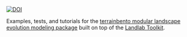 [![DOI](https://zenodo.org/badge/123941759.svg)](https://zenodo.org/badge/latestdoi/123941759)

Examples, tests, and tutorials for the [terrainbento modular landscape evolution modeling package](https://terrainbento.github.io) built on top of the [Landlab Toolkit](http://landlab.github.io).
